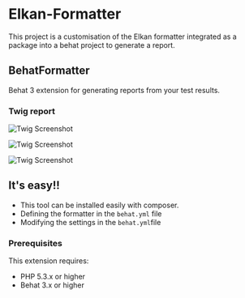 # Elkan-Formatter
This project is a customisation of the Elkan formatter integrated as a package into a behat project to generate a report.

## BehatFormatter

Behat 3 extension for generating reports from your test results.

### Twig report

![Twig Screenshot](https://github.com/hodehoujolive/Elkan-Formatter/blob/main/1report.png)

![Twig Screenshot](https://github.com/hodehoujolive/Elkan-Formatter/blob/main/2report.png)

![Twig Screenshot](https://github.com/hodehoujolive/Elkan-Formatter/blob/main/3reports.png)

## It's easy!!

* This tool can be installed easily with composer.
* Defining the formatter in the `behat.yml` file
* Modifying the settings in the `behat.yml`file

### Prerequisites

This extension requires:

* PHP 5.3.x or higher
* Behat 3.x or higher

